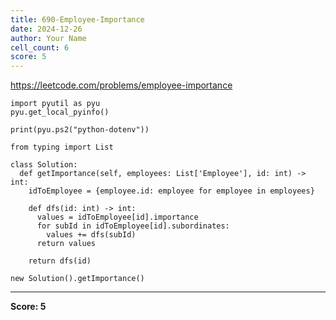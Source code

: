 ```yaml
---
title: 690-Employee-Importance
date: 2024-12-26
author: Your Name
cell_count: 6
score: 5
---
```


https://leetcode.com/problems/employee-importance


```
import pyutil as pyu
pyu.get_local_pyinfo()
```


```
print(pyu.ps2("python-dotenv"))
```


```
from typing import List
```


```
class Solution:
  def getImportance(self, employees: List['Employee'], id: int) -> int:
    idToEmployee = {employee.id: employee for employee in employees}

    def dfs(id: int) -> int:
      values = idToEmployee[id].importance
      for subId in idToEmployee[id].subordinates:
        values += dfs(subId)
      return values

    return dfs(id)
```


```
new Solution().getImportance()
```


---
**Score: 5**